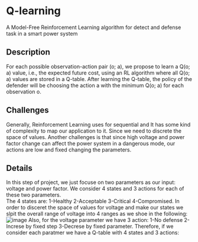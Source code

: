 # Q-learning
A Model-Free Reinforcement Learning algorithm for detect and defense task in a smart power system
## Description
For each possible observation-action pair (o; a), we propose to learn a Q(o; a) value, i.e., the expected future cost, using an RL algorithm where all Q(o; a) values are stored in a Q-table. After learning the Q-table, the policy of the defender will be choosing the action a with the minimum Q(o; a) for each observation o.
## Challenges
Generally, Reinforcement Learning uses for sequential and It has some kind of complexity to map our application to it. Since we need to discrete the space of values. 
Another challenges is that since high voltage and power factor change can affect the power system in a dangerous mode, our actions are low and fixed changing the parameters.

## Details
In this step of project, we just focuse on two parameters as our input: voltage and power factor. We consider 4 states and 3 actions for each of these two parameters.\
The 4 states are: 1-Healthy 2-Acceptable 3-Critical 4-Compromised. In order to disceret the space of values for voltage and make our states we slpit the overall range of voltage into 4 ranges as we shoe in the following:\
![image](https://user-images.githubusercontent.com/20415408/43529592-7f97f8ce-9560-11e8-9700-302cd75c7eda.png)
Also, for the voltage parameter we have 3 action: 1-No defense 2-Increse by fixed step 3-Decrese by fixed parameter.
Therefore, if we consider each paratmer we have a Q-table with 4 states and 3 actions:


